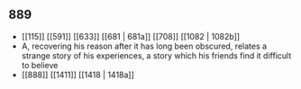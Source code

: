## 889
- [[115]] [[591]] [[633]] [[681 | 681a]] [[708]] [[1082 | 1082b]] 
- A, recovering his reason after it has long been obscured, relates a strange story of his experiences, a story which his friends find it difficult to believe
- [[888]] [[1411]] [[1418 | 1418a]] 


